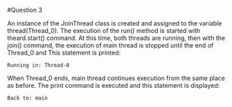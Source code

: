 #Question 3

An instance of the JoinThread class is created and assigned to the variable thread(Thread_0).
The execution of the run() method is started with theard.start() command.
At this time, both threads are running, then with the join() command,
the execution of main thread is stopped until the end of Thread_0 and This statement is printed:
```
Running in: Thread-0
```
When Thread_0 ends, main thread continues execution from the same place as before.
The print command is executed and this statement is displayed:
```
Back to: main
```